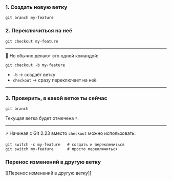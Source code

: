 ### 1. Создать новую ветку

`git branch my-feature`

### 2. Переключиться на неё

`git checkout my-feature`

---

📌 Но обычно делают это одной командой:

`git checkout -b my-feature`

- `-b` → создаёт ветку
- `checkout` → сразу переключает на неё

---

### 3. Проверить, в какой ветке ты сейчас

`git branch`

Текущая ветка будет отмечена `*`.

---

⚡️ Начиная с Git 2.23 вместо `checkout` можно использовать:

```
git switch -c my-feature   # создать и переключиться 
git switch my-feature      # просто переключиться
```

### Перенос изменений в другую ветку
[[Перенос изменений в другую ветку]]